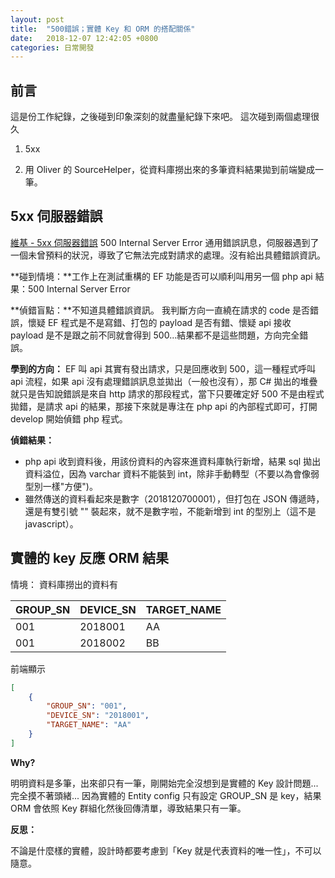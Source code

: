 ```yaml
---
layout: post
title:  "500錯誤；實體 Key 和 ORM 的搭配關係"
date:   2018-12-07 12:42:05 +0800
categories: 日常開發
---
```

## 前言
這是份工作紀錄，之後碰到印象深刻的就盡量紀錄下來吧。
這次碰到兩個處理很久
1. 5xx

2. 用 Oliver 的 SourceHelper，從資料庫撈出來的多筆資料結果拋到前端變成一筆。


## 5xx 伺服器錯誤
[維基 - 5xx 伺服器錯誤](https://zh.wikipedia.org/wiki/HTTP%E7%8A%B6%E6%80%81%E7%A0%81#5xx%E6%9C%8D%E5%8A%A1%E5%99%A8%E9%94%99%E8%AF%AF)
500 Internal Server Error
通用錯誤訊息，伺服器遇到了一個未曾預料的狀況，導致了它無法完成對請求的處理。沒有給出具體錯誤資訊。

**碰到情境：**工作上在測試重構的 EF 功能是否可以順利叫用另一個 php api
結果：500 Internal Server Error

**偵錯盲點：**不知道具體錯誤資訊。
我判斷方向一直繞在請求的 code 是否錯誤，懷疑 EF 程式是不是寫錯、打包的 payload 是否有錯、懷疑 api 接收 payload 是不是跟之前不同就會得到 500...結果都不是這些問題，方向完全錯誤。

**學到的方向：** EF 叫 api 其實有發出請求，只是回應收到 500，這一種程式呼叫 api 流程，如果 api 沒有處理錯誤訊息並拋出（一般也沒有），那 C# 拋出的堆疊就只是告知說錯誤是來自 http 請求的那段程式，當下只要確定好 500 不是由程式拋錯，是請求 api 的結果，那接下來就是專注在 php api 的內部程式即可，打開 develop 開始偵錯 php 程式。

**偵錯結果：**

- php api 收到資料後，用該份資料的內容來進資料庫執行新增，結果 sql 拋出資料溢位，因為 varchar 資料不能裝到 int，除非手動轉型（不要以為會像弱型別一樣"方便")。
- 雖然傳送的資料看起來是數字（2018120700001），但打包在 JSON 傳遞時，還是有雙引號 "" 裝起來，就不是數字啦，不能新增到 int 的型別上（這不是 javascript）。




## 實體的 key 反應 ORM 結果

情境：
資料庫撈出的資料有

| GROUP_SN | DEVICE_SN | TARGET_NAME |
| -------- | --------- | ----------- |
| 001      | 2018001   | AA          |
| 001      | 2018002   | BB          |

前端顯示
```json
[
    {
        "GROUP_SN": "001",
        "DEVICE_SN": "2018001",
        "TARGET_NAME": "AA"
    }
]
```

**Why?**

明明資料是多筆，出來卻只有一筆，剛開始完全沒想到是實體的 Key 設計問題...完全摸不著頭緒...
因為實體的 Entity config 只有設定 GROUP_SN 是 key，結果 ORM 會依照 Key 群組化然後回傳清單，導致結果只有一筆。

**反思：**

不論是什麼樣的實體，設計時都要考慮到「Key 就是代表資料的唯一性」，不可以隨意。
